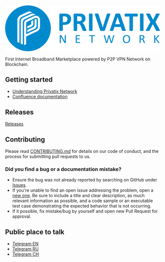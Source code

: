 ![](img/logo.png)

First Internet Broadband Marketplace powered by P2P VPN Network on Blockchain.

## Getting started

* [Understanding Privatix Network](https://medium.com/privatix/understanding-privatix-network-76026eeae870)
* [Confluence documentation](https://privatix.atlassian.net/wiki/spaces/BVP/)

## Releases

[Releases](https://github.com/Privatix/privatix/releases)


## Contributing

Please read [CONTRIBUTING.md](CONTRIBUTING.md) for details on our code of conduct, and the process for submitting pull requests to us.

### Did you find a bug or a documentation mistake?

* Ensure the bug was not already reported by searching on GitHub under [Issues](https://github.com/Privatix/privatix/issues).
* If you're unable to find an open issue addressing the problem, open a [new one](https://github.com/Privatix/privatix/issues/new). Be sure to include a title and clear description, as much relevant information as possible, and a code sample or an executable test case demonstrating the expected behavior that is not occurring.
* If it possible, fix mistake/bug by yourself and open new Pull Request for approval.

## Public place to talk

* [Telegram EN](https://t.me/privatix)
* [Telegram RU](https://t.me/privatix_ru)
* [Telegram CH](https://t.me/privatix_cn)